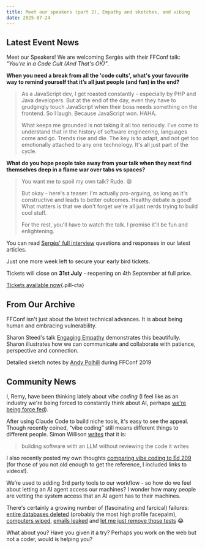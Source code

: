 ```yaml
---
title: Meet our speakers (part 2), Empathy and sketches, and vibing
date: 2025-07-24
---
```


## Latest Event News

Meet our Speakers! We are welcoming Sergès with their FFConf talk: _"You're in a Code Cult (And That's OK)"_.

**When you need a break from all the 'code cults', what's your favourite way to remind yourself that it’s all just people (and fun) in the end?**

> As a JavaScript dev, I get roasted constantly - especially by PHP and Java developers. But at the end of the day, even they have to grudgingly touch JavaScript when their boss needs something on the frontend. So I laugh. Because JavaScript won. HAHA.
>
> What keeps me grounded is not taking it all too seriously. I've come to understand that in the history of software engineering, languages come and go. Trends rise and die. The key is to adapt, and not get too emotionally attached to any one technology. It's all just part of the cycle.

**What do you hope people take away from your talk when they next find themselves deep in a flame war over tabs vs spaces?**

> You want me to spoil my own talk? Rude. 😄
>
>But okay - here's a teaser: I'm actually pro-arguing, as long as it's constructive and leads to better outcomes. Healthy debate is good! What matters is that we don't forget we're all just nerds trying to build cool stuff.
>
>For the rest, you'll have to watch the talk. I promise it'll be fun and enlightening.

You can read [Sergès' full interview](https://ffconf.org/articles/2025-meet-our-2025-speakers-serges-on-code-cults/) questions and responses in our latest articles.

Just one more week left to secure your early bird tickets.

Tickets will close on **31st&nbsp;July** - reopening on 4th September at full&nbsp;price.

[Tickets available now](https://2025.ffconf.org){.pill-cta}


## From Our Archive

FFConf isn't just about the latest technical advances. It is about being human and embracing vulnerability.

Sharon Steed's talk [Engaging Empathy](https://ffconf.org/talks/empathy) demonstrates this beautifully. Sharon illustrates how we can communicate and collaborate with patience, perspective and connection.

<div class="figure"><img src="https://ffconf.org/images/sketch/2019_sharon.jpg" alt="" loading="lazy"><div class="figcaption">Detailed sketch notes by <a href="https://andypolhill.com">Andy Polhill</a> during FFConf 2019</div></div>


## Community News

I, Remy, have been thinking lately about _vibe coding_ (I feel like as an industry we're being forced to constantly think about AI, perhaps [we're being force fed](https://www.bloodinthemachine.com/p/how-big-tech-is-force-feeding-us)).

After using Claude Code to build niche tools, it's easy to see the appeal. Though recently coined, “vibe coding” still means different things to different people. Simon Willison [writes](https://simonwillison.net/2025/Mar/19/vibe-coding/) that it is:

> building software with an LLM without reviewing the code it writes

I also recently posted my own thoughts [comparing vibe coding to Ed 209](https://remysharp.com/2025/07/18/vibe-coding-and-robocop) (for those of you not old enough to get the reference, I included links to videos!).

We’re used to adding 3rd party tools to our workflow - so how do we feel about letting an AI agent access our machines? I wonder how many people are vetting the system access that an AI agent has to their machines.

There's certainly a growing number of (fascinating and farcical) failures: [entire databases deleted](https://www.zdnet.com/article/bad-vibes-how-an-ai-agent-coded-its-way-to-disaster/) (probably the most high profile facepalm), [computers wiped](https://www.404media.co/hacker-plants-computer-wiping-commands-in-amazons-ai-coding-agent/), [emails leaked](https://www.linkedin.com/feed/update/urn:li:activity:7352836737691217920/) and [let me just remove those tests](https://bsky.app/profile/johnwards.bsky.social/post/3lunddi5pvs2j) 😂

What about you? Have you given it a try? Perhaps you work on the web but not a coder, would is helping you?

